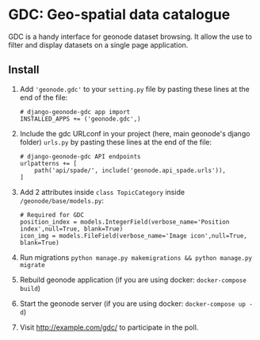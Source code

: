 # GDC: Geo-spatial data catalogue
GDC is a handy interface for geonode dataset browsing. It allow the use to filter and display datasets on a single page application.

## Install


1. Add `'geonode.gdc'` to your `setting.py` file by pasting these lines at the end of the file:

    ```
    # django-geonode-gdc app import
    INSTALLED_APPS += ('geonode.gdc',)
    ```

2. Include the gdc URLconf in your project (here, main geonode's django folder) `urls.py` by pasting these lines at the end of the file:

    ```
    # django-geonode-gdc API endpoints
    urlpatterns += [  
        path('api/spade/', include('geonode.api_spade.urls')),
    ]
    ```

3. Add 2 attributes inside `class TopicCategory` inside `/geonode/base/models.py`: 

    ```
    # Required for GDC
    position_index = models.IntegerField(verbose_name='Position index',null=True, blank=True)
    icon_img = models.FileField(verbose_name='Image icon',null=True, blank=True)
    ```

4. Run migrations `python manage.py makemigrations && python manage.py migrate`

5. Rebuild geonode application (if you are using docker: `docker-compose build`)

6. Start the geonode server (if you are using docker: `docker-compose up -d`)

7. Visit http://example.com/gdc/ to participate in the poll.
